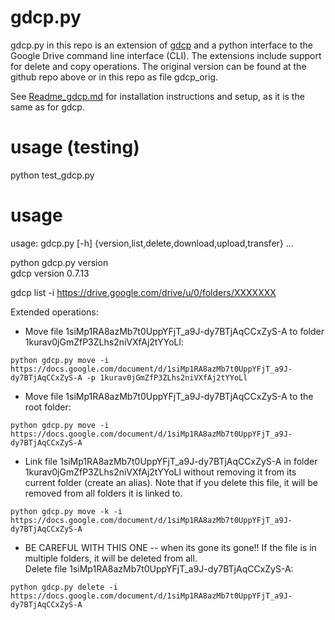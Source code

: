 # gdcp.py

gdcp.py in this repo is an extension of [gdcp](https://github.com/ctberthiaume/gdcp.git) and a python interface to the Google Drive command line interface (CLI).  The extensions include support for delete and copy operations. The original version can be found at the github repo above or in this repo as file gdcp_orig.

See [Readme_gdcp.md]() for installation instructions and setup, as it is the same as for gdcp.

# usage (testing)

python test_gdcp.py

# usage 

usage: gdcp.py [-h] {version,list,delete,download,upload,transfer} ...

python gdcp.py version  
gdcp version 0.7.13

gdcp list -i https://drive.google.com/drive/u/0/folders/XXXXXXX

Extended operations:   

* Move file 1siMp1RA8azMb7t0UppYFjT_a9J-dy7BTjAqCCxZyS-A to folder 1kurav0jGmZfP3ZLhs2niVXfAj2tYYoLl:     
```
python gdcp.py move -i https://docs.google.com/document/d/1siMp1RA8azMb7t0UppYFjT_a9J-dy7BTjAqCCxZyS-A -p 1kurav0jGmZfP3ZLhs2niVXfAj2tYYoLl
```

* Move file 1siMp1RA8azMb7t0UppYFjT_a9J-dy7BTjAqCCxZyS-A to the root folder:      
```
python gdcp.py move -i https://docs.google.com/document/d/1siMp1RA8azMb7t0UppYFjT_a9J-dy7BTjAqCCxZyS-A
```

* Link file 1siMp1RA8azMb7t0UppYFjT_a9J-dy7BTjAqCCxZyS-A in folder 1kurav0jGmZfP3ZLhs2niVXfAj2tYYoLl without removing it from its current folder (create an alias).  Note that if you delete this file, it will be removed from all folders it is linked to.     
```
python gdcp.py move -k -i https://docs.google.com/document/d/1siMp1RA8azMb7t0UppYFjT_a9J-dy7BTjAqCCxZyS-A
```

* BE CAREFUL WITH THIS ONE -- when its gone its gone!! If the file is in multiple folders, it will be deleted from all.  
Delete file 1siMp1RA8azMb7t0UppYFjT_a9J-dy7BTjAqCCxZyS-A:    
```
python gdcp.py delete -i https://docs.google.com/document/d/1siMp1RA8azMb7t0UppYFjT_a9J-dy7BTjAqCCxZyS-A
```

